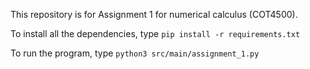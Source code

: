 This repository is for Assignment 1 for numerical calculus (COT4500).

To install all the dependencies, type `pip install -r requirements.txt`

To run the program, type `python3 src/main/assignment_1.py`
